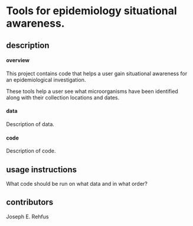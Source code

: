 # Tools for epidemiology situational awareness.

## description

#### overview
This project contains code that helps a user gain situational awareness for an epidemiological investigation.

These tools help a user see what microorganisms have been identified along with their collection locations and dates.

#### data
Description of data.

#### code
Description of code.

## usage instructions
What code should be run on what data and in what order?

## contributors
Joseph E. Rehfus
